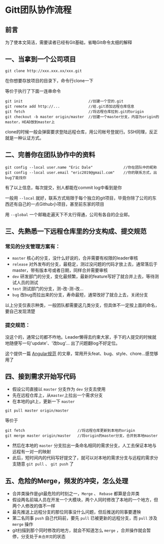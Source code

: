 # Gitt团队协作流程
## 前言
为了使本文简洁，需要读者已经有Git基础，省略Git命令太细的解释
## 一、当拿到一个公司项目
```git clone http://xxx.xxx.xx/xxx.git```

在你想要存放项目的目录下，命令行clone一下

等价于执行了下面一连串命令
```
git init                              //创建一个空的.git
git remote add http://...             //给.git添加远程仓库信息
git fetch                             //将远程仓库拉到.git的origin
git checkout -b master origin/master  //创建一个master分支，内容为origin的master，HEAD放到master上
```
clone的时候一般会弹窗要求登陆远程仓库，用公司帐号登就行。SSH同理，反正就是一种认证方式。
## 二、完善你在团队协作中的资料
```
git config --local user.name "Eric Dale"              //你在团队中的昵称
git config --local user.email "eric2019@gmail.com"    //你的联系方式，出bug了能找你
```
有了以上信息，每次提交，别人都能在commit log中看到是你

一般用 `--local` 就好，联系方式局限于每个独立的git项目，毕竟你除了公司的东西还有自己的一点Github小项目，甚至前东家的项目

用 `--global` 一个邮箱走遍天下不太行得通，公司有各自的企业邮。
## 三、先熟悉一下远程仓库里的分支构成、提交规范
### 常见的分支管理方案有：
* `master`  核心的分支，没什么好说的，合并需要有权限的leader审核
* `release` 对外发布的分支，最稳定，测过没问题的代码才放上去，通常落后于master，带有版本号或者日期，同样合并需要审核
* `dev`    研发部门的分支，变化最频繁，最新的feature写好了就合并上去，等待测试人员的测试
* `test`   测试部门的分支，测-改-测-改...
* `bug`    改bug而拉出来的分支，寿命最短，通常改好了就合上去，关闭分支

以上分支仅表示种类，一般团队都需要这几类分支，但具体不一定按上面的命名，要自己发现清楚
### 提交规范：
没这个的，通常公司都不咋地。Leader懒得去约束大家，手下的人提交的时候就地随便写一句'update'、'改bug'...
出了问题翻log不好定位。

这个提供一篇 [Angular规范](https://segmentfault.com/a/1190000009048911) 的文章，常用开头feat、bug、style、chore...感觉够用了
## 四、接到需求开始写代码
* 假设公司直接以 `master` 分支作为 `dev` 分支去使用
* 先在远程仓库上，从`master`上拉出一个需求分支
* 在本地的git上，更新一下 `master`

```git pull master origin/master```

等价于

```
git fetch                        //将远程仓库更新到本地的origin
git merge master origin/master   //将origin的master分支，合并到本地master
```
* 然后在本地的 `master` 分支拉出一条命名相同的需求分支，人工去保证本地与远程有一对一的映射
* 此后，短时间内的代码写好提交了，就可以对本地的需求分支与远程的需求分支随意 `git pull` 、 `git push` 了

## 五、危险的Merge，频发的冲突，怎么处理
* 合并类操作是git最危险的时刻之一，`Merge` 、 `Rebase` 都算是合并类
* 假设两名前端人员在开发一个大模块，两个人同时修改了本地的一个地方，但两个人修改的值不一样
* 最先推送上远程分支的那位同事没什么问题，但后推送的同事要遭殃
* 第二名同事 `push` 自己代码前，要先 `pull` 已被更新的远程分支，而 `pull` 涉及 `merge` 操作
* git扫描到那个同时修改的地方，就会不知道怎么 `merge` ，合并操作就会暂停，分支处于`未合并完`的状态
